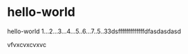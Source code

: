 # hello-world
hello-world 1...2...3...4...5..6...7..5..33dsfffffffffffffdfasdasdasd
  
vfvxcvxcvxvc
